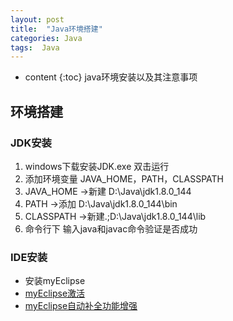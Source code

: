 ```yaml
---
layout: post
title:  "Java环境搭建"
categories: Java
tags:  Java
---
```


* content
{:toc}
java环境安装以及其注意事项

<!--excerpt-->

## 环境搭建
### JDK安装
1. windows下载安装JDK.exe 双击运行
2. 添加环境变量 JAVA_HOME，PATH，CLASSPATH
3. JAVA_HOME ->新建 D:\Java\jdk1.8.0_144
4. PATH ->添加 D:\Java\jdk1.8.0_144\bin
5. CLASSPATH ->新建.;D:\Java\jdk1.8.0_144\lib
6. 命令行下 输入java和javac命令验证是否成功

### IDE安装
- 安装myEclipse
- [myEclipse激活](httpsjingyan.baidu.comarticleacf728fd49519ff8e410a361.html)
- [myEclipse自动补全功能增强](https://jingyan.baidu.com/article/95c9d20df6c56aec4e7561ad.html)